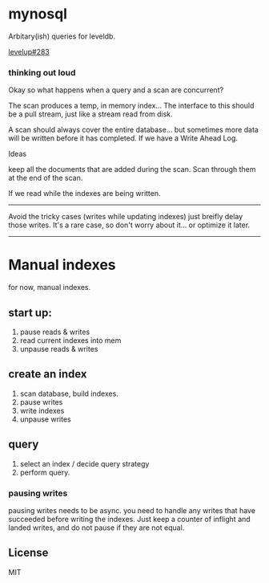 # mynosql

Arbitary(ish) queries for leveldb.

[levelup#283](https://github.com/rvagg/node-levelup/issues/283)

### thinking out loud

Okay so what happens when a query and a scan are concurrent?

The scan produces a temp, in memory index...
The interface to this should be a pull stream,
just like a stream read from disk.

A scan should always cover the entire database...
but sometimes more data will be written before it has completed.
If we have a Write Ahead Log.

Ideas

keep all the documents that are added during the scan.
Scan through them at the end of the scan.

If we read while the indexes are being written.

---

Avoid the tricky cases (writes while updating indexes)
just breifly delay those writes. It's a rare case,
so don't worry about it... or optimize it later.

---

# Manual indexes

for now, manual indexes.

## start up:

1. pause reads & writes
2. read current indexes into mem
3. unpause reads & writes

## create an index

1. scan database, build indexes.
2. pause writes
3. write indexes
4. unpause writes

## query

1. select an index / decide query strategy
2. perform query.

### pausing writes

pausing writes needs to be async.
you need to handle any writes that have
succeeded before writing the indexes.
Just keep a counter of inflight and landed writes,
and do not pause if they are not equal.

## License

MIT
